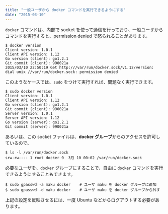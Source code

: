 ```yaml
---
title: "一般ユーザから docker コマンドを実行できるようにする"
date: "2015-03-10"
---
```


`docker` コマンドは、内部で socket を使って通信を行っており、一般ユーザからコマンドを実行すると、permission denied で怒られることがあります。

```
$ docker version
Client version: 1.0.1
Client API version: 1.12
Go version (client): go1.2.1
Git commit (client): 990021a
2015/03/10 22:50:19 Get http:///var/run/docker.sock/v1.12/version: dial unix //var/run/docker.sock: permission denied
```

このようなケースでは、`sudo` をつけて実行すれば、問題なく実行できます。

```
$ sudo docker version
Client version: 1.0.1
Client API version: 1.12
Go version (client): go1.2.1
Git commit (client): 990021a
Server version: 1.0.1
Server API version: 1.12
Go version (server): go1.2.1
Git commit (server): 990021a
```

あるいは、この socket ファイルは、**docker グループ**からのアクセスを許可しているので、

```
$ ls -l /var/run/docker.sock
srw-rw---- 1 root docker 0  3月 10 00:02 /var/run/docker.sock
```

必要なユーザを、`docker` グループにすることで、自由に `docker` コマンドを実行できるようにすることもできます。

```
$ sudo gpasswd -a maku docker    # ユーザ maku を docker グループに追加
$ sudo gpasswd -d maku docker    # ユーザ maku を docker グループから外す
```

上記の設定を反映させるには、一度 Ubuntu などからログアウトする必要があります。

